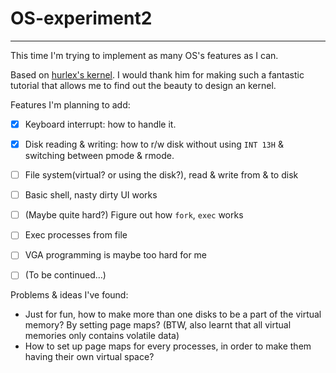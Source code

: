 # OS-experiment2

----

This time I'm trying to implement as many OS's features as I can.

Based on [hurlex's kernel](https://github.com/hurley25/hurlex-doc). I would thank him for making such a fantastic tutorial that allows me to find out the beauty to design an kernel.



Features I'm planning to add:

- [x] Keyboard interrupt: how to handle it.
- [x] Disk reading & writing: how to r/w disk without using `INT 13H` & switching between pmode & rmode.
- [ ] File system(virtual? or using the disk?), read & write from & to disk
- [ ] Basic shell, nasty dirty UI works
- [ ] (Maybe quite hard?) Figure out how `fork`, `exec` works
- [ ] Exec processes from file
- [ ] VGA programming is maybe too hard for me
- [ ] (To be continued…)



Problems & ideas I've found:

* Just for fun, how to make more than one disks to be a part of the virtual memory? By setting page maps? (BTW, also learnt that all virtual memories only contains volatile data)
* How to set up page maps for every processes, in order to make them having their own virtual space?

